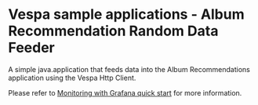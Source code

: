<!-- Copyright Yahoo. Licensed under the terms of the Apache 2.0 license. See LICENSE in the project root. -->
# Vespa sample applications - Album Recommendation Random Data Feeder

A simple java.application that feeds data into the Album Recommendations application using the Vespa Http Client. 


Please refer to
[Monitoring with Grafana quick start](https://docs.vespa.ai/en/monitoring-with-grafana-quick-start.html)
for more information.
